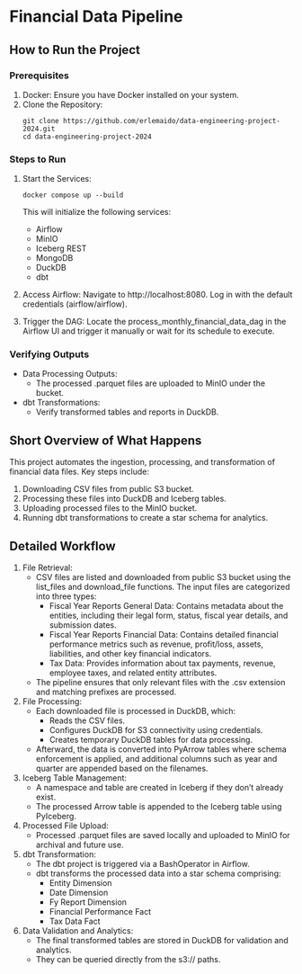 # Financial Data Pipeline

## How to Run the Project

### Prerequisites

1. Docker: Ensure you have Docker installed on your system.
2. Clone the Repository:
    ```
    git clone https://github.com/erlemaido/data-engineering-project-2024.git
    cd data-engineering-project-2024
    ```

### Steps to Run

1. Start the Services:

   `docker compose up --build`
   
   This will initialize the following services:

   * Airflow
   * MinIO
   * Iceberg REST
   * MongoDB 
   * DuckDB 
   * dbt

2. Access Airflow: Navigate to http://localhost:8080. Log in with the default credentials (airflow/airflow).
3. Trigger the DAG: Locate the process_monthly_financial_data_dag in the Airflow UI and trigger it manually or wait for its schedule to execute.

### Verifying Outputs

* Data Processing Outputs:
  * The processed .parquet files are uploaded to MinIO under the bucket.
* dbt Transformations:
  * Verify transformed tables and reports in DuckDB.

## Short Overview of What Happens

This project automates the ingestion, processing, and transformation of financial data files. Key steps include:

1. Downloading CSV files from public S3 bucket.
2. Processing these files into DuckDB and Iceberg tables.
3. Uploading processed files to the MinIO bucket.
4. Running dbt transformations to create a star schema for analytics.

## Detailed Workflow

1. File Retrieval:
   * CSV files are listed and downloaded from public S3 bucket using the list_files and download_file functions. The input files are categorized into three types:
     * Fiscal Year Reports General Data: Contains metadata about the entities, including their legal form, status, fiscal year details, and submission dates.
     * Fiscal Year Reports Financial Data: Contains detailed financial performance metrics such as revenue, profit/loss, assets, liabilities, and other key financial indicators.
     * Tax Data: Provides information about tax payments, revenue, employee taxes, and related entity attributes.
   * The pipeline ensures that only relevant files with the .csv extension and matching prefixes are processed.
2. File Processing:
   * Each downloaded file is processed in DuckDB, which:
     * Reads the CSV files.
     * Configures DuckDB for S3 connectivity using credentials.
     * Creates temporary DuckDB tables for data processing.
   * Afterward, the data is converted into PyArrow tables where schema enforcement is applied, and additional columns such as year and quarter are appended based on the filenames.
3. Iceberg Table Management:
   * A namespace and table are created in Iceberg if they don’t already exist.
   * The processed Arrow table is appended to the Iceberg table using PyIceberg.
4. Processed File Upload:
   * Processed .parquet files are saved locally and uploaded to MinIO for archival and future use.
5. dbt Transformation:
   * The dbt project is triggered via a BashOperator in Airflow.
   * dbt transforms the processed data into a star schema comprising:
     * Entity Dimension
     * Date Dimension
     * Fy Report Dimension
     * Financial Performance Fact
     * Tax Data Fact
6. Data Validation and Analytics:
   * The final transformed tables are stored in DuckDB for validation and analytics.
   * They can be queried directly from the s3:// paths.